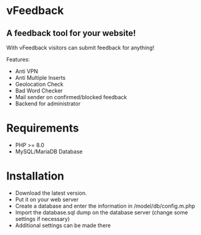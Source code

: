 # vFeedback

## A feedback tool for your website!

With vFeedback visitors can submit feedback for anything!

Features:
- Anti VPN
- Anti Multiple Inserts
- Geolocation Check
- Bad Word Checker
- Mail sender on confirmed/blocked feedback
- Backend for administrator

# Requirements
- PHP >= 8.0
- MySQL/MariaDB Database


# Installation
- Download the latest version.
- Put it on your web server
- Create a database and enter the information in /model/db/config.m.php
- Import the database.sql dump on the database server (change some settings if necessary)
- Additional settings can be made there
